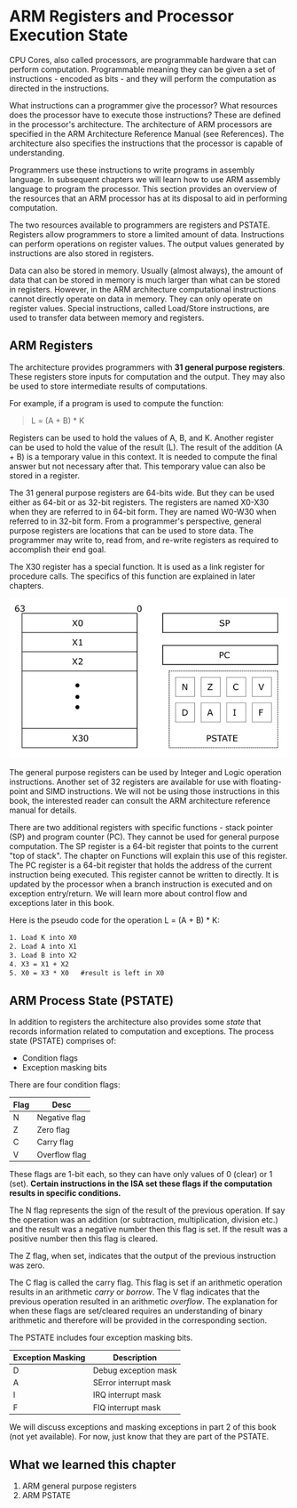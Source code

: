 # ARM Registers and Processor Execution State

CPU Cores, also called processors, are programmable hardware that can perform computation. Programmable meaning they can be given a set of instructions - encoded as bits - and they will perform the computation as directed in the instructions.

What instructions can a programmer give the processor? What resources does the processor have to execute those instructions? These are defined in the processor's architecture. The architecture of ARM processors are specified in the ARM Architecture Reference Manual (see References). The architecture also specifies the instructions that the processor is capable of understanding.

Programmers use these instructions to write programs in assembly language. In subsequent chapters we will learn how to use ARM assembly language to program the processor. This section provides an overview of the resources that an ARM processor has at its disposal to aid in performing computation.

The two resources available to programmers are registers and PSTATE. Registers allow programmers to store a limited amount of data. Instructions can perform operations on register values. The output values generated by instructions are also stored in registers.

Data can also be stored in memory. Usually (almost always), the amount of data that can be stored in memory is much larger than what can be stored in registers. However, in the ARM architecture computational instructions cannot directly operate on data in memory. They can only operate on register values. Special instructions, called Load/Store instructions, are used to transfer data between memory and registers. 

## ARM Registers

The architecture provides programmers with **31 general purpose registers**. These registers store inputs for computation and the output. They may also be used to store intermediate results of computations.

For example, if a program is used to compute the function:

> L = (A + B) * K

Registers can be used to hold the values of A, B, and K. Another register can be used to hold the value of the result (L). The result of the addition (A + B) is a temporary value in this context. It is needed to compute the final answer but not necessary after that. This temporary value can also be stored in a register.

The 31 general purpose registers are 64-bits wide. But they can be used either as 64-bit or as 32-bit registers. The registers are named X0-X30 when they are referred to in 64-bit form. They are named W0-W30 when referred to in 32-bit form. From a programmer's perspective, general purpose registers are locations that can be used to store data. The programmer may write to, read from, and re-write registers as required to accomplish their end goal.

The X30 register has a special function. It is used as a link register for procedure calls. The specifics of this function are explained in later chapters.


![ARM Registers](images/armRegs.png "ARM Registers")

The general purpose registers can be used by Integer and Logic operation instructions. Another set of 32 registers are available for use with floating-point and SIMD instructions. We will not be using those instructions in this book, the interested reader can consult the ARM architecture reference manual for details.

There are two additional registers with specific functions - stack pointer (SP) and program counter (PC). They cannot be used for general purpose computation. The SP register is a 64-bit register that points to the current "top of stack". The chapter on Functions will explain this use of this register. The PC register is a 64-bit register that holds the address of the current instruction being executed. This register cannot be written to directly. It is updated by the processor when a branch instruction is executed and on exception entry/return. We will learn more about control flow and exceptions later in this book.


Here is the pseudo code for the operation  L = (A + B) * K:  
```
1. Load K into X0
2. Load A into X1
3. Load B into X2
4. X3 = X1 + X2
5. X0 = X3 * X0   #result is left in X0
```

## ARM Process State (PSTATE)

In addition to registers the architecture also provides some *state* that records information related to computation and exceptions. The process state (PSTATE) comprises of:
   - Condition flags
   - Exception masking bits

There are four condition flags:

| Flag | Desc |
|---- | ---- |
| N | Negative flag |
| Z | Zero flag |
| C | Carry flag |
| V | Overflow flag |

These flags are 1-bit each, so they can have only values of 0 (clear) or 1 (set). **Certain instructions in the ISA set these flags if the computation results in specific conditions.**

The N flag represents the sign of the result of the previous operation. If say the operation was an addition (or subtraction, multiplication, division etc.) and the result was a negative number then this flag is set. If the result was a positive number then this flag is cleared.

The Z flag, when set, indicates that the output of the previous instruction was zero. 

The C flag is called the carry flag. This flag is set if an arithmetic operation results in an arithmetic *carry* or *borrow*. The V flag indicates that the previous operation resulted in an arithmetic *overflow*. The explanation for when these flags are set/cleared requires an understanding of binary arithmetic and therefore will be provided in the corresponding section.


The PSTATE includes four exception masking bits.

| Exception Masking | Description |
|---- | ---- |
| D | Debug exception mask  |
| A | SError interrupt mask |
| I | IRQ interrupt mask |
| F | FIQ interrupt mask |

We will discuss exceptions and masking exceptions in part 2 of this book (not yet available). For now, just know that they are part of the PSTATE.


## What we learned this chapter
   1. ARM general purpose registers 
   2. ARM PSTATE


